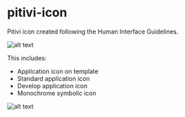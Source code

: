 # pitivi-icon
Pitivi icon created following the Human Interface Guidelines.

![alt text](https://github.com/bdac-git/pitivi-icon/blob/main/Pitivi-icon.png?raw=true)

This includes:

* Application icon on template
* Standard application icon
* Develop application icon
* Monochrome symbolic icon

![alt text](https://github.com/bdac-git/pitivi-icon/blob/main/Pitivi-template.png?raw=true)

